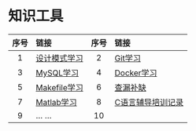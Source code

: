 # 知识工具

| 序号 | 链接                              | 序号 | 链接                                              |
| :--: | :-------------------------------- | :--: | :------------------------------------------------ |
|  1   | [设计模式学习](设计模式/index.md) |  2   | [Git学习](01Git学习.md)                           |
|  3   | [MySQL学习](Database/index.md)    |  4   | [Docker学习](Docker/index.md)                     |
|  5   | [Makefile学习](02Makefile.md)     |  6   | [查漏补缺](./Fix/index.md)                        |
|  7   | [Matlab学习](Matlab/index.md)     |  8   | [C语言辅导培训记录](./大二C语言加强培训/index.md) |
|  9   | … …                               |  10  |                                                   |

